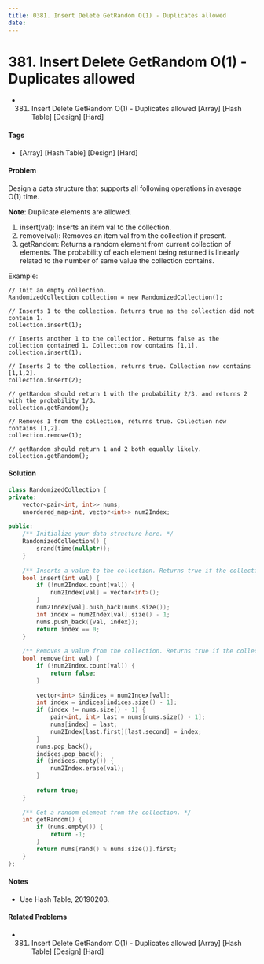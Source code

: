 ```yaml
---
title: 0381. Insert Delete GetRandom O(1) - Duplicates allowed
date: 
---
```


# 381. Insert Delete GetRandom O(1) - Duplicates allowed
- 381. Insert Delete GetRandom O(1) - Duplicates allowed [Array] [Hash Table] [Design] [Hard]

#### Tags
- [Array] [Hash Table] [Design] [Hard]

#### Problem
Design a data structure that supports all following operations in average O(1) time.

**Note**: Duplicate elements are allowed.

1. insert(val): Inserts an item val to the collection.
2. remove(val): Removes an item val from the collection if present.
3. getRandom: Returns a random element from current collection of elements. The probability of each element being returned is linearly related to the number of same value the collection contains.

Example:

    // Init an empty collection.
    RandomizedCollection collection = new RandomizedCollection();

    // Inserts 1 to the collection. Returns true as the collection did not contain 1.
    collection.insert(1);

    // Inserts another 1 to the collection. Returns false as the collection contained 1. Collection now contains [1,1].
    collection.insert(1);

    // Inserts 2 to the collection, returns true. Collection now contains [1,1,2].
    collection.insert(2);

    // getRandom should return 1 with the probability 2/3, and returns 2 with the probability 1/3.
    collection.getRandom();

    // Removes 1 from the collection, returns true. Collection now contains [1,2].
    collection.remove(1);

    // getRandom should return 1 and 2 both equally likely.
    collection.getRandom();

#### Solution
``` C++
class RandomizedCollection {
private:
    vector<pair<int, int>> nums;
    unordered_map<int, vector<int>> num2Index;
    
public:
    /** Initialize your data structure here. */
    RandomizedCollection() {
        srand(time(nullptr));
    }
    
    /** Inserts a value to the collection. Returns true if the collection did not already contain the specified element. */
    bool insert(int val) {
        if (!num2Index.count(val)) {
            num2Index[val] = vector<int>();
        }
        num2Index[val].push_back(nums.size());
        int index = num2Index[val].size() - 1;
        nums.push_back({val, index});
        return index == 0;
    }
    
    /** Removes a value from the collection. Returns true if the collection contained the specified element. */
    bool remove(int val) {
        if (!num2Index.count(val)) {
            return false;
        }
        
        vector<int> &indices = num2Index[val];
        int index = indices[indices.size() - 1];
        if (index != nums.size() - 1) {
            pair<int, int> last = nums[nums.size() - 1];
            nums[index] = last;
            num2Index[last.first][last.second] = index;
        }
        nums.pop_back();
        indices.pop_back();
        if (indices.empty()) {
            num2Index.erase(val);
        }
            
        return true;
    }
    
    /** Get a random element from the collection. */
    int getRandom() {
        if (nums.empty()) {
            return -1;
        }
        return nums[rand() % nums.size()].first;
    }
};
```

#### Notes
- Use Hash Table, 20190203.

#### Related Problems
- 381. Insert Delete GetRandom O(1) - Duplicates allowed [Array] [Hash Table] [Design] [Hard]
